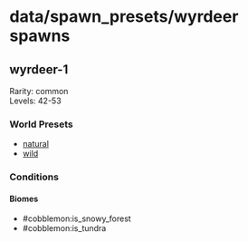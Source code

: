 # data/spawn_presets/wyrdeer spawns  
  
## wyrdeer-1  
Rarity: common  
Levels: 42-53  
  
### World Presets  
* [natural](/data/world_presets/natural.md)  
* [wild](/data/world_presets/wild.md)  
  
### Conditions  
  
#### Biomes  
  * #cobblemon:is_snowy_forest
  * #cobblemon:is_tundra
  
